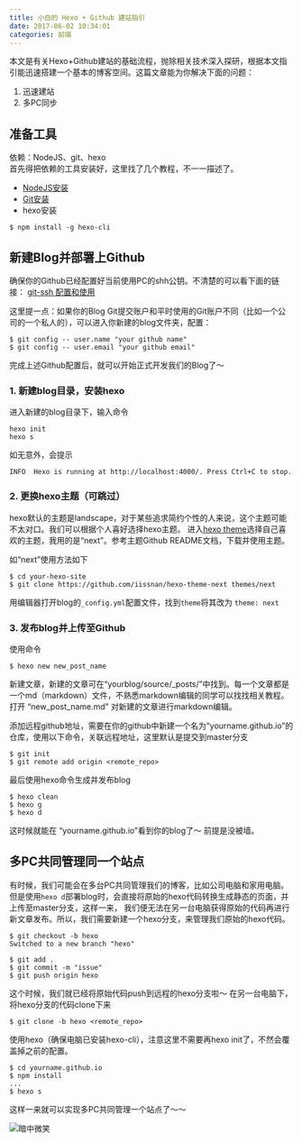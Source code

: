 ```yaml
---
title: 小白的 Hexo + Github 建站指引
date: 2017-06-02 10:34:01
categories: 前端
---
```

本文是有关Hexo+Github建站的基础流程，抛除相关技术深入探研，根据本文指引能迅速搭建一个基本的博客空间。这篇文章能为你解决下面的问题：
1. 迅速建站
2. 多PC同步

## 准备工具
依赖：NodeJS、git、hexo    
首先得把依赖的工具安装好，这里找了几个教程，不一一描述了。     
- [NodeJS安装](http://www.runoob.com/nodejs/nodejs-install-setup.html)   
- [Git安装](http://www.liaoxuefeng.com/wiki/0013739516305929606dd18361248578c67b8067c8c017b000/00137396287703354d8c6c01c904c7d9ff056ae23da865a000/)   
- hexo安装
```
$ npm install -g hexo-cli
```

## 新建Blog并部署上Github
确保你的Github已经配置好当前使用PC的shh公钥。不清楚的可以看下面的链接：
[git-ssh 配置和使用](https://segmentfault.com/a/1190000002645623)

这里提一点：如果你的Blog Git提交账户和平时使用的Git账户不同（比如一个公司的一个私人的），可以进入你新建的blog文件夹，配置：
```
$ git config -- user.name "your github name"
$ git config -- user.email "your github email"
```

完成上述Github配置后，就可以开始正式开发我们的Blog了～

### 1. 新建blog目录，安装hexo
进入新建的blog目录下，输入命令
```
hexo init
hexo s
```
如无意外，会提示
```
INFO  Hexo is running at http://localhost:4000/. Press Ctrl+C to stop.
```

### 2. 更换hexo主题（可跳过）
hexo默认的主题是landscape，对于某些追求简约个性的人来说，这个主题可能不太对口。我们可以根据个人喜好选择hexo主题。
进入[hexo theme](https://hexo.io/themes/)选择自己喜欢的主题，我用的是“next”。参考主题Github README文档，下载并使用主题。

如“next”使用方法如下
```
$ cd your-hexo-site
$ git clone https://github.com/iissnan/hexo-theme-next themes/next
```
用编辑器打开blog的`_config.yml`配置文件，找到`theme`将其改为
`theme: next`

### 3. 发布blog并上传至Github
使用命令
```
$ hexo new new_post_name
```
新建文章，新建的文章可在“yourblog/source/_posts/”中找到。每一个文章都是一个md（markdown）文件，不熟悉markdown编辑的同学可以找找相关教程。
打开 “new_post_name.md” 对新建的文章进行markdown编辑。

添加远程github地址，需要在你的github中新建一个名为“yourname.github.io”的仓库，使用以下命令，关联远程地址，这里默认是提交到master分支
```
$ git init
$ git remote add origin <remote_repo>
```
最后使用hexo命令生成并发布blog
```
$ hexo clean
$ hexo g
$ hexo d
```
这时候就能在 “yourname.github.io”看到你的blog了～
前提是没被墙。

## 多PC共同管理同一个站点
有时候，我们可能会在多台PC共同管理我们的博客，比如公司电脑和家用电脑。但是使用`hexo d`部署blog时，会直接将原始的hexo代码转换生成静态的页面，并上传至master分支，这样一来，
我们便无法在另一台电脑获得原始的代码再进行新文章发布。所以，我们需要新建一个hexo分支，来管理我们原始的hexo代码。
```
$ git checkout -b hexo
Switched to a new branch "hexo"

$ git add .
$ git commit -m "issue"
$ git push origin hexo
```

这个时候，我们就已经将原始代码push到远程的hexo分支啦～
在另一台电脑下，将hexo分支的代码clone下来
```
$ git clone -b hexo <remote_repo>
```
使用hexo（确保电脑已安装hexo-cli），注意这里不需要再hexo init了，不然会覆盖掉之前的配置。
```
$ cd yourname.github.io
$ npm install
...
$ hexo s
```
这样一来就可以实现多PC共同管理一个站点了～～

![暗中微笑](http://oqwh8w9hs.bkt.clouddn.com/markdown-img-paste-20170602164858453.png)
